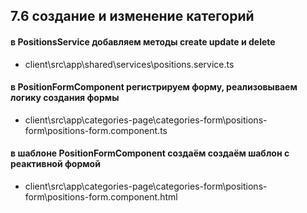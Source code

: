 ## 7.6 создание и изменение категорий

#### в PositionsService добавляем методы create update и delete

- client\src\app\shared\services\positions.service.ts

#### в PositionFormComponent регистрируем форму, реализовываем логику создания формы

- client\src\app\categories-page\categories-form\positions-form\positions-form.component.ts

#### в шаблоне PositionFormComponent создаём создаём шаблон с реактивной формой

- client\src\app\categories-page\categories-form\positions-form\positions-form.component.html
